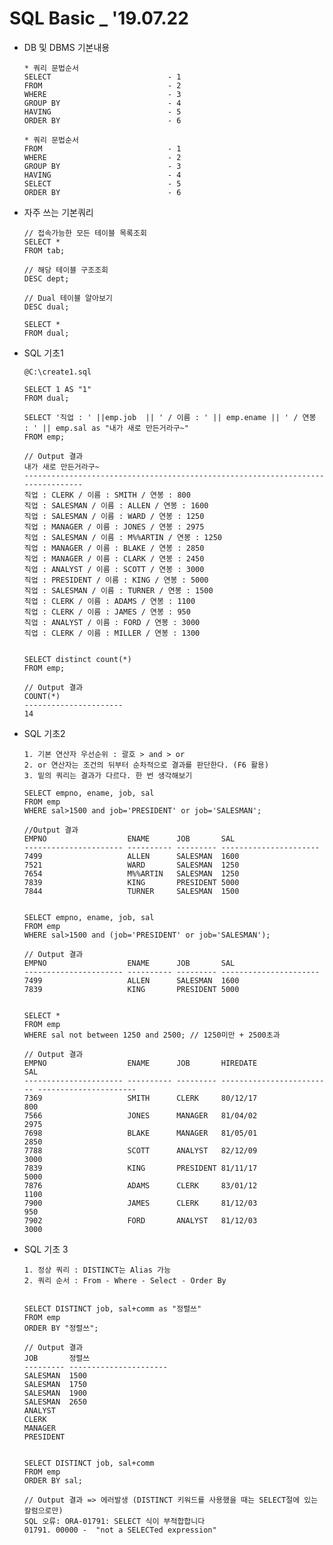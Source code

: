 # SQL Basic _ '19.07.22

* DB 및 DBMS 기본내용

      * 쿼리 문법순서
      SELECT                          - 1
      FROM                            - 2
      WHERE                           - 3
      GROUP BY                        - 4
      HAVING                          - 5
      ORDER BY                        - 6
      
      * 쿼리 문법순서
      FROM                            - 1
      WHERE                           - 2
      GROUP BY                        - 3
      HAVING                          - 4
      SELECT                          - 5
      ORDER BY                        - 6

* 자주 쓰는 기본쿼리

      // 접속가능한 모든 테이블 목록조회
      SELECT *
      FROM tab; 

      // 해당 테이블 구조조회
      DESC dept; 
      
      // Dual 테이블 알아보기
      DESC dual;
      
      SELECT *
      FROM dual;
      
* SQL 기초1

      @C:\create1.sql
      
      SELECT 1 AS "1"
      FROM dual;
      
      SELECT '직업 : ' ||emp.job  || ' / 이름 : ' || emp.ename || ' / 연봉 : ' || emp.sal as "내가 새로 만든거라구~"
      FROM emp;
      
      // Output 결과
      내가 새로 만든거라구~                                                                     
      -------------------------------------------------------------------------------- 
      직업 : CLERK / 이름 : SMITH / 연봉 : 800                                          
      직업 : SALESMAN / 이름 : ALLEN / 연봉 : 1600                                      
      직업 : SALESMAN / 이름 : WARD / 연봉 : 1250                                       
      직업 : MANAGER / 이름 : JONES / 연봉 : 2975                                       
      직업 : SALESMAN / 이름 : M%%ARTIN / 연봉 : 1250                                   
      직업 : MANAGER / 이름 : BLAKE / 연봉 : 2850                                       
      직업 : MANAGER / 이름 : CLARK / 연봉 : 2450                                       
      직업 : ANALYST / 이름 : SCOTT / 연봉 : 3000                                       
      직업 : PRESIDENT / 이름 : KING / 연봉 : 5000                                      
      직업 : SALESMAN / 이름 : TURNER / 연봉 : 1500                                     
      직업 : CLERK / 이름 : ADAMS / 연봉 : 1100                                         
      직업 : CLERK / 이름 : JAMES / 연봉 : 950                                          
      직업 : ANALYST / 이름 : FORD / 연봉 : 3000                                        
      직업 : CLERK / 이름 : MILLER / 연봉 : 1300
 
      
      SELECT distinct count(*)
      FROM emp;
      
      // Output 결과
      COUNT(*)               
      ---------------------- 
      14

                
* SQL 기초2
      
      1. 기본 연산자 우선순위 : 괄호 > and > or
      2. or 연산자는 조건의 뒤부터 순차적으로 결과를 판단한다. (F6 활용)
      3. 밑의 쿼리는 결과가 다르다. 한 번 생각해보기 
      
      SELECT empno, ename, job, sal
      FROM emp
      WHERE sal>1500 and job='PRESIDENT' or job='SALESMAN';
      
      //Output 결과
      EMPNO                  ENAME      JOB       SAL                    
      ---------------------- ---------- --------- ---------------------- 
      7499                   ALLEN      SALESMAN  1600                   
      7521                   WARD       SALESMAN  1250                   
      7654                   M%%ARTIN   SALESMAN  1250                   
      7839                   KING       PRESIDENT 5000                   
      7844                   TURNER     SALESMAN  1500      


      SELECT empno, ename, job, sal
      FROM emp
      WHERE sal>1500 and (job='PRESIDENT' or job='SALESMAN');
      
      // Output 결과
      EMPNO                  ENAME      JOB       SAL                    
      ---------------------- ---------- --------- ---------------------- 
      7499                   ALLEN      SALESMAN  1600                   
      7839                   KING       PRESIDENT 5000
            
            
      SELECT *
      FROM emp
      WHERE sal not between 1250 and 2500; // 1250미만 + 2500초과
      
      // Output 결과
      EMPNO                  ENAME      JOB       HIREDATE                  SAL                    
      ---------------------- ---------- --------- ------------------------- ---------------------- 
      7369                   SMITH      CLERK     80/12/17                  800                    
      7566                   JONES      MANAGER   81/04/02                  2975                   
      7698                   BLAKE      MANAGER   81/05/01                  2850                   
      7788                   SCOTT      ANALYST   82/12/09                  3000                   
      7839                   KING       PRESIDENT 81/11/17                  5000                   
      7876                   ADAMS      CLERK     83/01/12                  1100                   
      7900                   JAMES      CLERK     81/12/03                  950                    
      7902                   FORD       ANALYST   81/12/03                  3000 

* SQL 기초 3

      1. 정상 쿼리 : DISTINCT는 Alias 가능
      2. 쿼리 순서 : From - Where - Select - Order By


      SELECT DISTINCT job, sal+comm as "정렬쓰"
      FROM emp
      ORDER BY "정렬쓰";
      
      // Output 결과
      JOB       정렬쓰                    
      --------- ---------------------- 
      SALESMAN  1500                   
      SALESMAN  1750                   
      SALESMAN  1900                   
      SALESMAN  2650                   
      ANALYST                          
      CLERK                            
      MANAGER                          
      PRESIDENT 
      
      
      SELECT DISTINCT job, sal+comm  
      FROM emp
      ORDER BY sal;
      
      // Output 결과 => 에러발생 (DISTINCT 키워드를 사용했을 때는 SELECT절에 있는 칼럼으로만)
      SQL 오류: ORA-01791: SELECT 식이 부적합합니다
      01791. 00000 -  "not a SELECTed expression"
